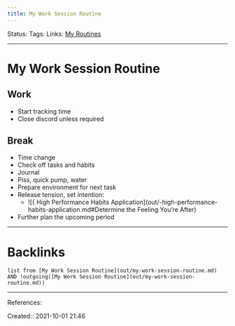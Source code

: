 ```yaml
---
title: My Work Session Routine
---
```

Status: 
Tags: 
Links: [My Routines](out/my-routines.md)
___
# My Work Session Routine
## Work
- Start tracking time
- Close discord unless required
## Break
- Time change
- Check off tasks and habits
- Journal
- Piss, quick pump, water
- Prepare environment for next task
- Release tension, set intention:
	- ![{ High Performance Habits Application](out/-high-performance-habits-application.md#Determine the Feeling You’re After)
- Further plan the upcoming period
___
# Backlinks
```dataview
list from [My Work Session Routine](out/my-work-session-routine.md) AND !outgoing([My Work Session Routine](out/my-work-session-routine.md))
```
___
References:

Created:: 2021-10-01 21:46
